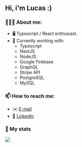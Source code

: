 ## Hi, i'm Lucas :)

### 🙋🏽‍♂️ About me:
- 🖥️ Typescript / React enthusiast.
- 🔭 Currently working with: 
  - Typescript
  - NextJS
  - NodeJS
  - Google Firebase
  - GraphQL
  - Stripe API
  - PostgreSQL
  - MySQL

### 📫 How to reach me:
-  ✉️ [E-mail](mailto:lucas.ol.tnr@gmail.com)
-  🔷 [LinkedIn](https://www.linkedin.com/in/lucas-ten%C3%B3rio-74502a1a1/)

### 📝 My stats
<a href="https://github.com/lucastnr">
  <img align="center" src="https://github-readme-stats.vercel.app/api?username=lucastnr&show_icons=true" />
</a>
